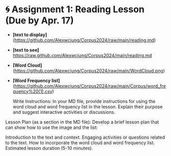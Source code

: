 
# 🌀 Assignment 1: Reading Lesson (Due by Apr. 17)

+ **[text to display]** (https://github.com/Alexwcjung/Corpus2024/raw/main/reading.md)
+ **[text to see]** https://raw.github.com/Alexwcjung/Corpus2024/main/reading.md
+ **[Word Cloud]**(https://github.com/Alexwcjung/Corpus2024/raw/main/WordCloud.png)
+ **[Word Frequency list]** (https://github.com/Alexwcjung/Corpus2024/raw/main/Corpus/word_frequency%20(1).csv)

  Write Instructions: In your MD file, provide instructions for using the word cloud and word frequency list in the lesson. Explain their purpose and suggest interactive activities or discussions.

Lesson Plan (as a section in the MD file): Develop a brief lesson plan that can show how to use the image and the list:

Introduction to the text and context.
Engaging activities or questions related to the text.
How to incorporate the word cloud and word frequency list.
Estimated lesson duration (5-10 minutes).

